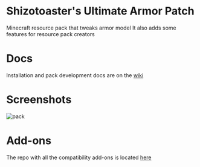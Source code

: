 # Shizotoaster's Ultimate Armor Patch
Minecraft resource pack that tweaks armor model
It also adds some features for resource pack creators

# Docs
Installation and pack development docs are on the [wiki](https://github.com/shizotoaster/ultimate-armor-patch/wiki)

# Screenshots
![pack](https://user-images.githubusercontent.com/51480483/220428014-9d69ef11-4b1e-4731-aaae-1bba9c154c54.png)

# Add-ons
The repo with all the compatibility add-ons is located [here](https://github.com/shizotoaster/uap-addons)
